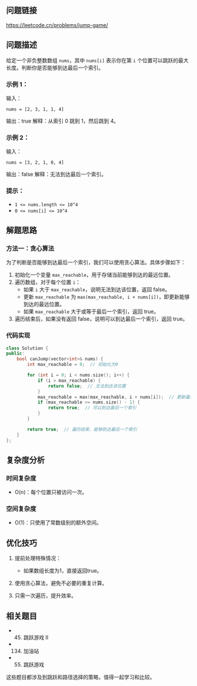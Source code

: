 ## 问题链接
https://leetcode.cn/problems/jump-game/

## 问题描述
给定一个非负整数数组 `nums`，其中 `nums[i]` 表示你在第 `i` 个位置可以跳跃的最大长度。判断你是否能够到达最后一个索引。

### 示例 1：
输入：
```
nums = [2, 3, 1, 1, 4]
```
输出：true
解释：从索引 0 跳到 1，然后跳到 4。

### 示例 2：
输入：
```
nums = [3, 2, 1, 0, 4]
```
输出：false
解释：无法到达最后一个索引。

### 提示：
- `1 <= nums.length <= 10^4`
- `0 <= nums[i] <= 10^4`

## 解题思路

### 方法一：贪心算法
为了判断是否能够到达最后一个索引，我们可以使用贪心算法。具体步骤如下：

1. 初始化一个变量 `max_reachable`，用于存储当前能够到达的最远位置。
2. 遍历数组，对于每个位置 `i`：
   - 如果 `i` 大于 `max_reachable`，说明无法到达该位置，返回 false。
   - 更新 `max_reachable` 为 `max(max_reachable, i + nums[i])`，即更新能够到达的最远位置。
   - 如果 `max_reachable` 大于或等于最后一个索引，返回 true。
3. 遍历结束后，如果没有返回 false，说明可以到达最后一个索引，返回 true。

### 代码实现

```cpp
class Solution {
public:
    bool canJump(vector<int>& nums) {
        int max_reachable = 0;  // 初始化为0

        for (int i = 0; i < nums.size(); i++) {
            if (i > max_reachable) {
                return false;  // 无法到达该位置
            }
            max_reachable = max(max_reachable, i + nums[i]);  // 更新最远可达位置
            if (max_reachable >= nums.size() - 1) {
                return true;  // 可以到达最后一个索引
            }
        }

        return true;  // 遍历结束，能够到达最后一个索引
    }
};
```

## 复杂度分析

### 时间复杂度
- O(n)：每个位置只被访问一次。

### 空间复杂度
- O(1)：只使用了常数级别的额外空间。

## 优化技巧

1. 提前处理特殊情况：
   - 如果数组长度为1，直接返回true。
   
2. 使用贪心算法，避免不必要的重复计算。

3. 只需一次遍历，提升效率。

## 相关题目
- 45. 跳跃游戏 II
- 134. 加油站
- 55. 跳跃游戏

这些题目都涉及到跳跃和路径选择的策略，值得一起学习和比较。